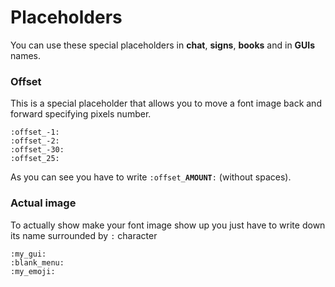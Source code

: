 # Placeholders

You can use these special placeholders in **chat**, **signs**, **books** and in **GUIs** names.

### Offset

This is a special placeholder that allows you to move a font image back and forward specifying pixels number.

```
:offset_-1:
:offset_-2:
:offset_-30:
:offset_25:
```

As you can see you have to write `:offset_`**`AMOUNT`**`:` (without spaces).

### Actual image

To actually show make your font image show up you just have to write down its name surrounded by `:` character

```
:my_gui:
:blank_menu:
:my_emoji:
```

